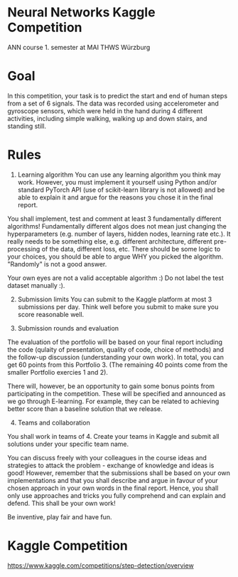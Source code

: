 # Neural Networks Kaggle Competition
ANN course 1. semester at MAI THWS Würzburg

# Goal 
In this competition, your task is to predict the start and end of human steps from a set of 6 signals. The data was recorded using accelerometer and gyroscope sensors, which were held in the hand during 4 different activities, including simple walking, walking up and down stairs, and standing still.

# Rules
1) Learning algorithm
You can use any learning algorithm you think may work. However, you must implement it yourself using Python and/or standard PyTorch API (use of scikit-learn library is not allowed) and be able to explain it and argue for the reasons you chose it in the final report.

You shall implement, test and comment at least 3 fundamentally different algorithms! Fundamentally different algos does not mean just changing the hyperparameters (e.g. number of layers, hidden nodes, learning rate etc.). It really needs to be something else, e.g. different architecture, different pre-processing of the data, different loss, etc. There should be some logic to your choices, you should be able to argue WHY you picked the algorithm. "Randomly" is not a good answer.

Your own eyes are not a valid acceptable algorithm :) Do not label the test dataset manually :).

2) Submission limits
You can submit to the Kaggle platform at most 3 submissions per day. Think well before you submit to make sure you score reasonable well.

3) Submission rounds and evaluation

The evaluation of the portfolio will be based on your final report including the code (qulaity of presentation, quality of code, choice of methods) and the follow-up discussion (understanding your own work). In total, you can get 60 points from this Portfolio 3. (The remaining 40 points come from the smaller Portfolio exercies 1 and 2).

There will, however, be an opportunity to gain some bonus points from participating in the competition. These will be specified and announced as we go through E-learning. For example, they can be related to achieving better score than a baseline solution that we release.

4) Teams and collaboration

You shall work in teams of 4. Create your teams in Kaggle and submit all solutions under your specific team name.

You can discuss freely with your colleagues in the course ideas and strategies to attack the problem - exchange of knowledge and ideas is good! However, remember that the submissions shall be based on your own implementations and that you shall describe and argue in favour of your chosen approach in your own words in the final report. Hence, you shall only use approaches and tricks you fully comprehend and can explain and defend. This shall be your own work!

Be inventive, play fair and have fun.

# Kaggle Competition
https://www.kaggle.com/competitions/step-detection/overview
